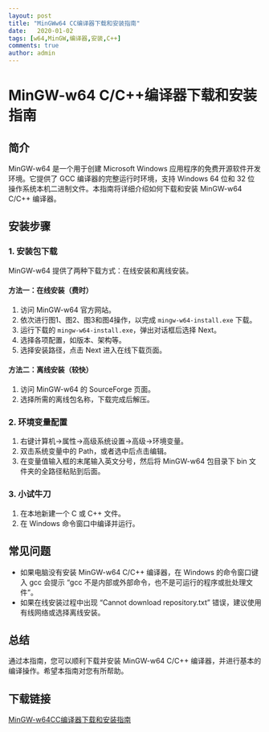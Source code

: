 ```yaml
---
layout: post
title: "MinGWw64 CC编译器下载和安装指南"
date:   2020-01-02
tags: [w64,MinGW,编译器,安装,C++]
comments: true
author: admin
---
```

# MinGW-w64 C/C++编译器下载和安装指南

## 简介
MinGW-w64 是一个用于创建 Microsoft Windows 应用程序的免费开源软件开发环境。它提供了 GCC 编译器的完整运行时环境，支持 Windows 64 位和 32 位操作系统本机二进制文件。本指南将详细介绍如何下载和安装 MinGW-w64 C/C++ 编译器。

## 安装步骤

### 1. 安装包下载
MinGW-w64 提供了两种下载方式：在线安装和离线安装。

#### 方法一：在线安装（费时）
1. 访问 MinGW-w64 官方网站。
2. 依次进行图1、图2、图3和图4操作，以完成 `mingw-w64-install.exe` 下载。
3. 运行下载的 `mingw-w64-install.exe`，弹出对话框后选择 Next。
4. 选择各项配置，如版本、架构等。
5. 选择安装路径，点击 Next 进入在线下载页面。

#### 方法二：离线安装（较快）
1. 访问 MinGW-w64 的 SourceForge 页面。
2. 选择所需的离线包名称，下载完成后解压。

### 2. 环境变量配置
1. 右键计算机→属性→高级系统设置→高级→环境变量。
2. 双击系统变量中的 Path，或者选中后点击编辑。
3. 在变量值输入框的末尾输入英文分号，然后将 MinGW-w64 包目录下 bin 文件夹的全路径粘贴到后面。

### 3. 小试牛刀
1. 在本地新建一个 C 或 C++ 文件。
2. 在 Windows 命令窗口中编译并运行。

## 常见问题
- 如果电脑没有安装 MinGW-w64 C/C++ 编译器，在 Windows 的命令窗口键入 gcc 会提示 “gcc 不是内部或外部命令，也不是可运行的程序或批处理文件”。
- 如果在线安装过程中出现 “Cannot download repository.txt” 错误，建议使用有线网络或选择离线安装。

## 总结
通过本指南，您可以顺利下载并安装 MinGW-w64 C/C++ 编译器，并进行基本的编译操作。希望本指南对您有所帮助。

## 下载链接

[MinGW-w64CC编译器下载和安装指南](https://pan.quark.cn/s/f9459ea25646)